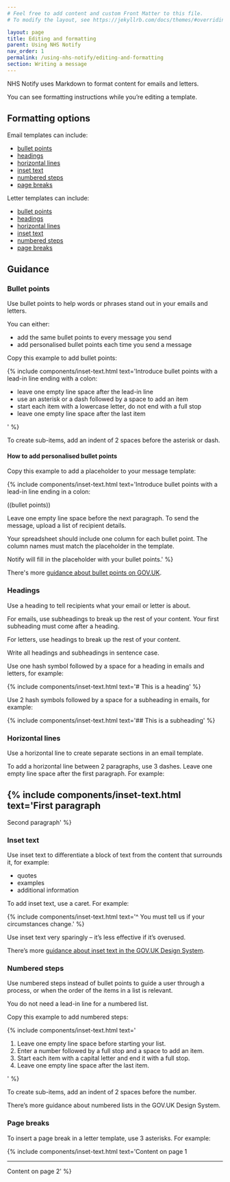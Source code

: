 ```yaml
---
# Feel free to add content and custom Front Matter to this file.
# To modify the layout, see https://jekyllrb.com/docs/themes/#overriding-theme-defaults

layout: page
title: Editing and formatting
parent: Using NHS Notify
nav_order: 1
permalink: /using-nhs-notify/editing-and-formatting
section: Writing a message
---
```


NHS Notify uses Markdown to format content for emails and letters.

You can see formatting instructions while you’re editing a template.

## Formatting options

Email templates can include:

<!-- no toc -->
  - [bullet points](#bullet-points)
  - [headings](#headings)
  - [horizontal lines](#horizontal-lines)
  - [inset text](#inset-text)
  - [numbered steps](#numbered-steps)
  - [page breaks](#page-breaks)

Letter templates can include:
<!-- no toc -->
  - [bullet points](#bullet-points)
  - [headings](#headings)
  - [horizontal lines](#horizontal-lines)
  - [inset text](#inset-text)
  - [numbered steps](#numbered-steps)
  - [page breaks](#page-breaks)

## Guidance

### Bullet points

Use bullet points to help words or phrases stand out in your emails and letters.

You can either:

- add the same bullet points to every message you send
- add personalised bullet points each time you send a message

Copy this example to add bullet points:

{% include components/inset-text.html
    text='Introduce bullet points with a lead-in line ending with a colon:

- leave one empty line space after the lead-in line
- use an asterisk or a dash followed by a space to add an item
- start each item with a lowercase letter, do not end with a full stop
- leave one empty line space after the last item

'
%}

To create sub-items, add an indent of 2 spaces before the asterisk or dash.

#### How to add personalised bullet points

Copy this example to add a placeholder to your message template:

{% include components/inset-text.html
    text='Introduce bullet points with a lead-in line ending in a colon:

((bullet points))

Leave one empty line space before the next paragraph.
To send the message, upload a list of recipient details.

Your spreadsheet should include one column for each bullet point. The column names must match the placeholder in the template.

Notify will fill in the placeholder with your bullet points.'
%}

There's more [guidance about bullet points on GOV.UK](https://www.gov.uk/guidance/style-guide/a-to-z-of-gov-uk-style#bullet-points-steps).

### Headings

Use a heading to tell recipients what your email or letter is about.

For emails, use subheadings to break up the rest of your content. Your first subheading must come after a heading.

For letters, use headings to break up the rest of your content.

Write all headings and subheadings in sentence case.

Use one hash symbol followed by a space for a heading in emails and letters, for example:

{% include components/inset-text.html
    text='# This is a heading'
%}

Use 2 hash symbols followed by a space for a subheading in emails, for example:

{% include components/inset-text.html
    text='## This is a subheading'
%}

### Horizontal lines

Use a horizontal line to create separate sections in an email template.

To add a horizontal line between 2 paragraphs, use 3 dashes. Leave one empty line space after the first paragraph. For example:

{% include components/inset-text.html
    text='First paragraph
 ---
Second paragraph'
%}

### Inset text

Use inset text to differentiate a block of text from the content that surrounds it, for example:

- quotes
- examples
- additional information

To add inset text, use a caret. For example:

{% include components/inset-text.html
    text='^ You must tell us if your circumstances change.'
%}

Use inset text very sparingly – it’s less effective if it’s overused.

There’s more [guidance about inset text in the GOV.UK Design System](https://design-system.service.gov.uk/components/inset-text/).

### Numbered steps

Use numbered steps instead of bullet points to guide a user through a process, or when the order of the items in a list is relevant.

You do not need a lead-in line for a numbered list.

Copy this example to add numbered steps:

{% include components/inset-text.html
    text='

1. Leave one empty line space before starting your list.
2. Enter a number followed by a full stop and a space to add an item.
3. Start each item with a capital letter and end it with a full stop.
4. Leave one empty line space after the last item.

'
%}

To create sub-items, add an indent of 2 spaces before the number.

There’s more guidance about numbered lists in the GOV.UK Design System.

### Page breaks

To insert a page break in a letter template, use 3 asterisks. For example:

{% include components/inset-text.html
    text='Content on page 1
***
Content on page 2'
%}

